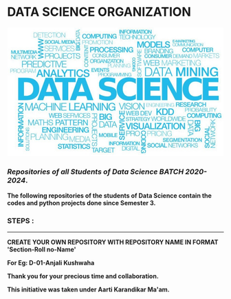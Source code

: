 # DATA SCIENCE ORGANIZATION

<img src="img.jpeg" />

### <B>_Repositories of all Students of Data Science BATCH 2020-2024_.<B>



The following repositories of the students of Data Science contain the codes and python projects done since Semester 3.


### STEPS :
<hr>
    CREATE YOUR OWN REPOSITORY WITH REPOSITORY NAME IN FORMAT 'Section-Roll no-Name'

For Eg: D-01-Anjali Kushwaha

Thank you for your precious time and collaboration.

This initiative was taken under Aarti Karandikar Ma'am.